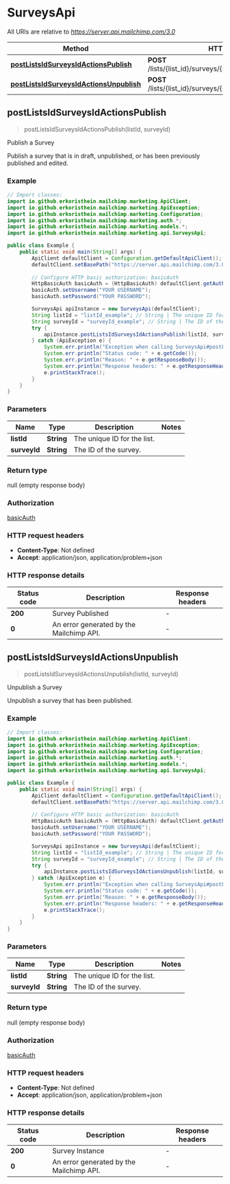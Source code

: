 # SurveysApi

All URIs are relative to *https://server.api.mailchimp.com/3.0*

| Method | HTTP request | Description |
|------------- | ------------- | -------------|
| [**postListsIdSurveysIdActionsPublish**](SurveysApi.md#postListsIdSurveysIdActionsPublish) | **POST** /lists/{list_id}/surveys/{survey_id}/actions/publish | Publish a Survey |
| [**postListsIdSurveysIdActionsUnpublish**](SurveysApi.md#postListsIdSurveysIdActionsUnpublish) | **POST** /lists/{list_id}/surveys/{survey_id}/actions/unpublish | Unpublish a Survey |



## postListsIdSurveysIdActionsPublish

> postListsIdSurveysIdActionsPublish(listId, surveyId)

Publish a Survey

Publish a survey that is in draft, unpublished, or has been previously published and edited.

### Example

```java
// Import classes:
import io.github.erkoristhein.mailchimp.marketing.ApiClient;
import io.github.erkoristhein.mailchimp.marketing.ApiException;
import io.github.erkoristhein.mailchimp.marketing.Configuration;
import io.github.erkoristhein.mailchimp.marketing.auth.*;
import io.github.erkoristhein.mailchimp.marketing.models.*;
import io.github.erkoristhein.mailchimp.marketing.api.SurveysApi;

public class Example {
    public static void main(String[] args) {
        ApiClient defaultClient = Configuration.getDefaultApiClient();
        defaultClient.setBasePath("https://server.api.mailchimp.com/3.0");
        
        // Configure HTTP basic authorization: basicAuth
        HttpBasicAuth basicAuth = (HttpBasicAuth) defaultClient.getAuthentication("basicAuth");
        basicAuth.setUsername("YOUR USERNAME");
        basicAuth.setPassword("YOUR PASSWORD");

        SurveysApi apiInstance = new SurveysApi(defaultClient);
        String listId = "listId_example"; // String | The unique ID for the list.
        String surveyId = "surveyId_example"; // String | The ID of the survey.
        try {
            apiInstance.postListsIdSurveysIdActionsPublish(listId, surveyId);
        } catch (ApiException e) {
            System.err.println("Exception when calling SurveysApi#postListsIdSurveysIdActionsPublish");
            System.err.println("Status code: " + e.getCode());
            System.err.println("Reason: " + e.getResponseBody());
            System.err.println("Response headers: " + e.getResponseHeaders());
            e.printStackTrace();
        }
    }
}
```

### Parameters


| Name | Type | Description  | Notes |
|------------- | ------------- | ------------- | -------------|
| **listId** | **String**| The unique ID for the list. | |
| **surveyId** | **String**| The ID of the survey. | |

### Return type

null (empty response body)

### Authorization

[basicAuth](../README.md#basicAuth)

### HTTP request headers

- **Content-Type**: Not defined
- **Accept**: application/json, application/problem+json


### HTTP response details
| Status code | Description | Response headers |
|-------------|-------------|------------------|
| **200** | Survey Published |  -  |
| **0** | An error generated by the Mailchimp API. |  -  |


## postListsIdSurveysIdActionsUnpublish

> postListsIdSurveysIdActionsUnpublish(listId, surveyId)

Unpublish a Survey

Unpublish a survey that has been published.

### Example

```java
// Import classes:
import io.github.erkoristhein.mailchimp.marketing.ApiClient;
import io.github.erkoristhein.mailchimp.marketing.ApiException;
import io.github.erkoristhein.mailchimp.marketing.Configuration;
import io.github.erkoristhein.mailchimp.marketing.auth.*;
import io.github.erkoristhein.mailchimp.marketing.models.*;
import io.github.erkoristhein.mailchimp.marketing.api.SurveysApi;

public class Example {
    public static void main(String[] args) {
        ApiClient defaultClient = Configuration.getDefaultApiClient();
        defaultClient.setBasePath("https://server.api.mailchimp.com/3.0");
        
        // Configure HTTP basic authorization: basicAuth
        HttpBasicAuth basicAuth = (HttpBasicAuth) defaultClient.getAuthentication("basicAuth");
        basicAuth.setUsername("YOUR USERNAME");
        basicAuth.setPassword("YOUR PASSWORD");

        SurveysApi apiInstance = new SurveysApi(defaultClient);
        String listId = "listId_example"; // String | The unique ID for the list.
        String surveyId = "surveyId_example"; // String | The ID of the survey.
        try {
            apiInstance.postListsIdSurveysIdActionsUnpublish(listId, surveyId);
        } catch (ApiException e) {
            System.err.println("Exception when calling SurveysApi#postListsIdSurveysIdActionsUnpublish");
            System.err.println("Status code: " + e.getCode());
            System.err.println("Reason: " + e.getResponseBody());
            System.err.println("Response headers: " + e.getResponseHeaders());
            e.printStackTrace();
        }
    }
}
```

### Parameters


| Name | Type | Description  | Notes |
|------------- | ------------- | ------------- | -------------|
| **listId** | **String**| The unique ID for the list. | |
| **surveyId** | **String**| The ID of the survey. | |

### Return type

null (empty response body)

### Authorization

[basicAuth](../README.md#basicAuth)

### HTTP request headers

- **Content-Type**: Not defined
- **Accept**: application/json, application/problem+json


### HTTP response details
| Status code | Description | Response headers |
|-------------|-------------|------------------|
| **200** | Survey Instance |  -  |
| **0** | An error generated by the Mailchimp API. |  -  |


